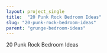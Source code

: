 ```yaml
---
layout: project_single
title:  "20 Punk Rock Bedroom Ideas"
slug: "20-punk-rock-bedroom-ideas"
parent: "grunge-bedroom-ideas"
---
```

20 Punk Rock Bedroom Ideas